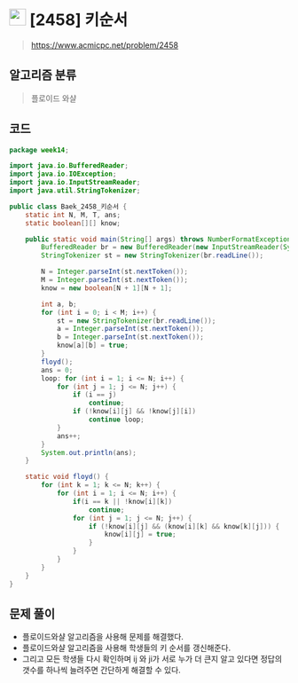 # <img src="https://d2gd6pc034wcta.cloudfront.net/tier/11.svg" width="30"> [2458] 키순서
> https://www.acmicpc.net/problem/2458
## 알고리즘 분류
> 플로이드 와샬

## 코드
```java
package week14;

import java.io.BufferedReader;
import java.io.IOException;
import java.io.InputStreamReader;
import java.util.StringTokenizer;

public class Baek_2458_키순서 {
	static int N, M, T, ans;
	static boolean[][] know;

	public static void main(String[] args) throws NumberFormatException, IOException {
		BufferedReader br = new BufferedReader(new InputStreamReader(System.in));
		StringTokenizer st = new StringTokenizer(br.readLine());

		N = Integer.parseInt(st.nextToken());
		M = Integer.parseInt(st.nextToken());
		know = new boolean[N + 1][N + 1];

		int a, b;
		for (int i = 0; i < M; i++) {
			st = new StringTokenizer(br.readLine());
			a = Integer.parseInt(st.nextToken());
			b = Integer.parseInt(st.nextToken());
			know[a][b] = true;
		}
		floyd();
		ans = 0;
		loop: for (int i = 1; i <= N; i++) {
			for (int j = 1; j <= N; j++) {
				if (i == j)
					continue;
				if (!know[i][j] && !know[j][i])
					continue loop;
			}
			ans++;
		}
		System.out.println(ans);
	}

	static void floyd() {
		for (int k = 1; k <= N; k++) {
			for (int i = 1; i <= N; i++) {
				if(i == k || !know[i][k])
					continue;
				for (int j = 1; j <= N; j++) {
					if (!know[i][j] && (know[i][k] && know[k][j])) {
						know[i][j] = true;
					}
				}
			}
		}
	}
}
```

## 문제 풀이
* 플로이드와샬 알고리즘을 사용해 문제를 해결했다.
* 플로이드와샬 알고리즘을 사용해 학생들의 키 순서를 갱신해준다.
* 그리고 모든 학생들 다시 확인하며 ij 와 ji가 서로 누가 더 큰지 알고 있다면 정답의 갯수를 하나씩 늘려주면 간단하게 해결할 수 있다.